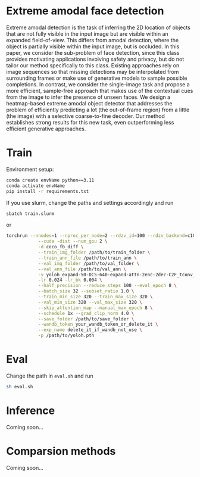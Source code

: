 # Extreme amodal face detection

Extreme amodal detection is the task of inferring the 2D location of objects that are not fully visible in the input image but are visible within an expanded field-of-view. This differs from amodal detection, where the object is partially visible within the input image, but is occluded. In this paper, we consider the sub-problem of face detection, since this class provides motivating applications involving safety and privacy, but do not tailor our method specifically to this class. Existing approaches rely on image sequences so that missing detections may be interpolated from surrounding frames or make use of generative models to sample possible completions. In contrast, we consider the single-image task and propose a more efficient, sample-free approach that makes use of the contextual cues from the image to infer the presence of unseen faces. We design a heatmap-based extreme amodal object detector that addresses the problem of efficiently predicting a lot (the out-of-frame region) from a little (the image) with a selective coarse-to-fine decoder. Our method establishes strong results for this new task, even outperforming less efficient generative approaches.

# Train

Environment setup:
```bash
conda create envName python==3.11
conda activate envName
pip install -r requirements.txt
```

If you use slurm, change the paths and settings accordingly and run
```bash
sbatch train.slurm
```

or 

```bash
torchrun --nnodes=1 --nproc_per_node=2 --rdzv_id=100 --rdzv_backend=c10d --rdzv_endpoint=$MASTER_ADDR:$MASTER_PORT train.py \
            --cuda -dist --num_gpu 2 \
            -d coco_fb_diff \
            --train_img_folder /path/to/train_folder \
            --train_ann_file /path/to/train_ann \
            --val_img_folder /path/to/val_folder \
            --val_ann_file /path/to/val_ann \
            -v yoloh_expand-50-DC5-640-expand-attn-2enc-2dec-C2F_tconv_decoder_lq0-noposvalue-rope-residual-tconv-2scale-2 \
            -lr 0.024 -lr_bk 0.004 \
            --half_precision --reduce_steps 100 --eval_epoch 8 \
            --batch_size 32 --subset_ratio 1.0 \
            --train_min_size 320 --train_max_size 320 \
            --val_min_size 320 --val_max_size 320 \
            --skip_attention_map --manual_max_epoch 8 \
            --schedule 1x --grad_clip_norm 4.0 \
            --save_folder /path/to/save_folder \
            --wandb_token your_wandb_token_or_delete_it \
            --exp_name delete_it_if_wandb_not_use \
            -p /path/to/yoloh.pth
```

# Eval

Change the path in `eval.sh` and run
```bash
sh eval.sh
```

# Inference

Coming soon...

# Comparsion methods

Coming soon...


